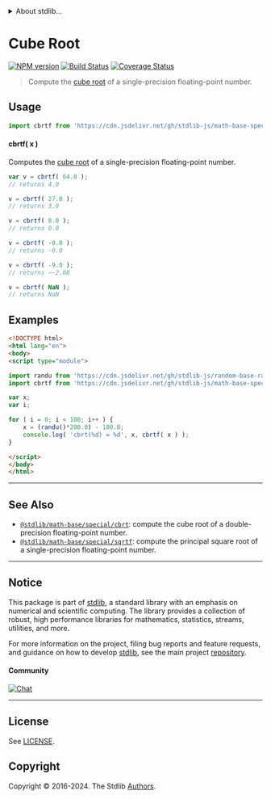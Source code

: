 <!--

@license Apache-2.0

Copyright (c) 2020 The Stdlib Authors.

Licensed under the Apache License, Version 2.0 (the "License");
you may not use this file except in compliance with the License.
You may obtain a copy of the License at

   http://www.apache.org/licenses/LICENSE-2.0

Unless required by applicable law or agreed to in writing, software
distributed under the License is distributed on an "AS IS" BASIS,
WITHOUT WARRANTIES OR CONDITIONS OF ANY KIND, either express or implied.
See the License for the specific language governing permissions and
limitations under the License.

-->


<details>
  <summary>
    About stdlib...
  </summary>
  <p>We believe in a future in which the web is a preferred environment for numerical computation. To help realize this future, we've built stdlib. stdlib is a standard library, with an emphasis on numerical and scientific computation, written in JavaScript (and C) for execution in browsers and in Node.js.</p>
  <p>The library is fully decomposable, being architected in such a way that you can swap out and mix and match APIs and functionality to cater to your exact preferences and use cases.</p>
  <p>When you use stdlib, you can be absolutely certain that you are using the most thorough, rigorous, well-written, studied, documented, tested, measured, and high-quality code out there.</p>
  <p>To join us in bringing numerical computing to the web, get started by checking us out on <a href="https://github.com/stdlib-js/stdlib">GitHub</a>, and please consider <a href="https://opencollective.com/stdlib">financially supporting stdlib</a>. We greatly appreciate your continued support!</p>
</details>

# Cube Root

[![NPM version][npm-image]][npm-url] [![Build Status][test-image]][test-url] [![Coverage Status][coverage-image]][coverage-url] <!-- [![dependencies][dependencies-image]][dependencies-url] -->

> Compute the [cube root][cube-root] of a single-precision floating-point number.



<section class="usage">

## Usage

```javascript
import cbrtf from 'https://cdn.jsdelivr.net/gh/stdlib-js/math-base-special-cbrtf@esm/index.mjs';
```

#### cbrtf( x )

Computes the [cube root][cube-root] of a single-precision floating-point number.

```javascript
var v = cbrtf( 64.0 );
// returns 4.0

v = cbrtf( 27.0 );
// returns 3.0

v = cbrtf( 0.0 );
// returns 0.0

v = cbrtf( -0.0 );
// returns -0.0

v = cbrtf( -9.0 );
// returns ~-2.08

v = cbrtf( NaN );
// returns NaN
```

</section>

<!-- /.usage -->

<section class="examples">

## Examples

<!-- eslint no-undef: "error" -->

```html
<!DOCTYPE html>
<html lang="en">
<body>
<script type="module">

import randu from 'https://cdn.jsdelivr.net/gh/stdlib-js/random-base-randu@esm/index.mjs';
import cbrtf from 'https://cdn.jsdelivr.net/gh/stdlib-js/math-base-special-cbrtf@esm/index.mjs';

var x;
var i;

for ( i = 0; i < 100; i++ ) {
    x = (randu()*200.0) - 100.0;
    console.log( 'cbrt(%d) = %d', x, cbrtf( x ) );
}

</script>
</body>
</html>
```

</section>

<!-- /.examples -->

<!-- C interface documentation. -->



<!-- Section for related `stdlib` packages. Do not manually edit this section, as it is automatically populated. -->

<section class="related">

* * *

## See Also

-   <span class="package-name">[`@stdlib/math-base/special/cbrt`][@stdlib/math/base/special/cbrt]</span><span class="delimiter">: </span><span class="description">compute the cube root of a double-precision floating-point number.</span>
-   <span class="package-name">[`@stdlib/math-base/special/sqrtf`][@stdlib/math/base/special/sqrtf]</span><span class="delimiter">: </span><span class="description">compute the principal square root of a single-precision floating-point number.</span>

</section>

<!-- /.related -->

<!-- Section for all links. Make sure to keep an empty line after the `section` element and another before the `/section` close. -->


<section class="main-repo" >

* * *

## Notice

This package is part of [stdlib][stdlib], a standard library with an emphasis on numerical and scientific computing. The library provides a collection of robust, high performance libraries for mathematics, statistics, streams, utilities, and more.

For more information on the project, filing bug reports and feature requests, and guidance on how to develop [stdlib][stdlib], see the main project [repository][stdlib].

#### Community

[![Chat][chat-image]][chat-url]

---

## License

See [LICENSE][stdlib-license].


## Copyright

Copyright &copy; 2016-2024. The Stdlib [Authors][stdlib-authors].

</section>

<!-- /.stdlib -->

<!-- Section for all links. Make sure to keep an empty line after the `section` element and another before the `/section` close. -->

<section class="links">

[npm-image]: http://img.shields.io/npm/v/@stdlib/math-base-special-cbrtf.svg
[npm-url]: https://npmjs.org/package/@stdlib/math-base-special-cbrtf

[test-image]: https://github.com/stdlib-js/math-base-special-cbrtf/actions/workflows/test.yml/badge.svg?branch=main
[test-url]: https://github.com/stdlib-js/math-base-special-cbrtf/actions/workflows/test.yml?query=branch:main

[coverage-image]: https://img.shields.io/codecov/c/github/stdlib-js/math-base-special-cbrtf/main.svg
[coverage-url]: https://codecov.io/github/stdlib-js/math-base-special-cbrtf?branch=main

<!--

[dependencies-image]: https://img.shields.io/david/stdlib-js/math-base-special-cbrtf.svg
[dependencies-url]: https://david-dm.org/stdlib-js/math-base-special-cbrtf/main

-->

[chat-image]: https://img.shields.io/gitter/room/stdlib-js/stdlib.svg
[chat-url]: https://app.gitter.im/#/room/#stdlib-js_stdlib:gitter.im

[stdlib]: https://github.com/stdlib-js/stdlib

[stdlib-authors]: https://github.com/stdlib-js/stdlib/graphs/contributors

[umd]: https://github.com/umdjs/umd
[es-module]: https://developer.mozilla.org/en-US/docs/Web/JavaScript/Guide/Modules

[deno-url]: https://github.com/stdlib-js/math-base-special-cbrtf/tree/deno
[umd-url]: https://github.com/stdlib-js/math-base-special-cbrtf/tree/umd
[esm-url]: https://github.com/stdlib-js/math-base-special-cbrtf/tree/esm
[branches-url]: https://github.com/stdlib-js/math-base-special-cbrtf/blob/main/branches.md

[stdlib-license]: https://raw.githubusercontent.com/stdlib-js/math-base-special-cbrtf/main/LICENSE

[cube-root]: https://en.wikipedia.org/wiki/Cube_root

<!-- <related-links> -->

[@stdlib/math/base/special/cbrt]: https://github.com/stdlib-js/math-base-special-cbrt/tree/esm

[@stdlib/math/base/special/sqrtf]: https://github.com/stdlib-js/math-base-special-sqrtf/tree/esm

<!-- </related-links> -->

</section>

<!-- /.links -->
